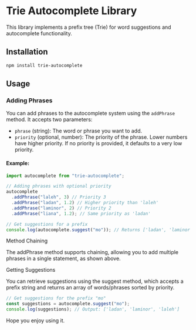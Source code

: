 # Trie Autocomplete Library

This library implements a prefix tree (Trie) for word suggestions and autocomplete functionality.

## Installation

```bash
npm install trie-autocomplete
```

## Usage

### Adding Phrases

You can add phrases to the autocomplete system using the `addPhrase` method. It accepts two parameters:

- `phrase` (string): The word or phrase you want to add.
- `priority` (optional, number): The priority of the phrase. Lower numbers have higher priority. If no priority is provided, it defaults to a very low priority.

#### Example:

```typescript
import autocomplete from "trie-autocomplete";

// Adding phrases with optional priority
autocomplete
  .addPhrase("laleh", 3) // Priority 3
  .addPhrase("ladan", 1.2) // Higher priority than 'laleh'
  .addPhrase("laminor", 2) // Priority 2
  .addPhrase("liana", 1.2); // Same priority as 'ladan'

// Get suggestions for a prefix
console.log(autocomplete.suggest("mo")); // Returns ['ladan', 'laminor', 'laleh']
```

Method Chaining

The addPhrase method supports chaining, allowing you to add multiple phrases in a single statement, as shown above.

Getting Suggestions

You can retrieve suggestions using the suggest method, which accepts a prefix string and returns an array of words/phrases sorted by priority.

```typescript
// Get suggestions for the prefix "mo"
const suggestions = autocomplete.suggest("mo");
console.log(suggestions); // Output: ['ladan', 'laminor', 'laleh']
```

Hope you enjoy using it.
